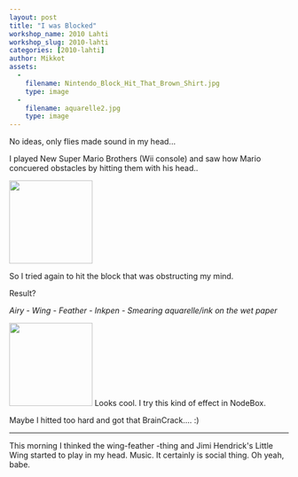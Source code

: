 ```yaml
---
layout: post
title: "I was Blocked"
workshop_name: 2010 Lahti
workshop_slug: 2010-lahti
categories: [2010-lahti]
author: Mikkot 
assets:
  -
    filename: Nintendo_Block_Hit_That_Brown_Shirt.jpg
    type: image
  -
    filename: aquarelle2.jpg
    type: image
---
```

No ideas, only flies made sound in my head...

I played New Super Mario Brothers (Wii console) and saw how Mario concuered obstacles by hitting them with his head..   <img src="file:///Users/mikko/Desktop/Nintendo_Block_Hit_That_Brown_Shirt.jpg" alt="" />

<a href="http://workshops.nodebox.net/2010/wp-content/uploads/Nintendo_Block_Hit_That_Brown_Shirt.jpg"><img class="alignnone size-thumbnail wp-image-230" title="Nintendo_Block_Hit_That_Brown_Shirt" src="http://workshops.nodebox.net/2010/wp-content/uploads/Nintendo_Block_Hit_That_Brown_Shirt-150x150.jpg" alt="" width="150" height="150" /></a>

So I tried again to hit the block that was obstructing my mind.

Result?

<em>Airy - Wing - Feather - Inkpen - Smearing aquarelle/ink on the wet paper</em>

<em>
</em>

<a href="http://workshops.nodebox.net/2010/wp-content/uploads/aquarelle2.jpg"><img class="alignnone size-thumbnail wp-image-231" title="aquarelle2" src="http://workshops.nodebox.net/2010/wp-content/uploads/aquarelle2-150x150.jpg" alt="" width="150" height="150" /></a> Looks cool. I try this kind of effect in NodeBox.

Maybe I hitted too hard and got that BrainCrack.... :)

-------------------------------------------

This morning I thinked the wing-feather -thing and Jimi Hendrick's Little Wing started to play in my head. Music. It certainly is social thing. Oh yeah, babe.
